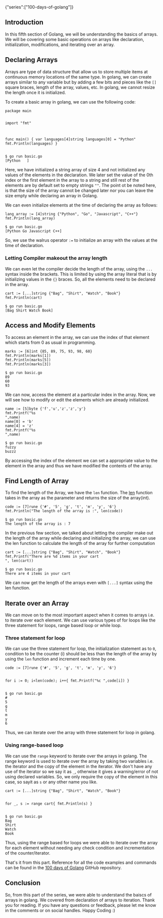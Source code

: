 {"series":["100-days-of-golang"]}

<h2>Introduction</h2>
<p>In this fifth section of Golang, we will be understanding the basics of arrays. We will be covering some basic operations on arrays like declaration, initialization, modifications, and iterating over an array.</p>
<h2>Declaring Arrays</h2>
<p>Arrays are type of data structure that allow us to store multiple items at continuous memory locations of the same type. In golang, we can create arrays similar to any variable but by adding a few bits and pieces like the <code>[]</code> square braces, length of the array, values, etc. In golang, we cannot resize the length once it is initialized.</p>
<p>To create a basic array in golang, we can use the following code:</p>
<pre><code class="language-go">package main

import &quot;fmt&quot;

func main() {
    var languages[4]string
    languages[0] = &quot;Python&quot;
    fmt.Println(languages)
}
</code></pre>
<pre><code>$ go run basic.go
[Python   ]
</code></pre>
<p>Here, we have initialized a string array of size 4 and not initialized any values of the elements in the declaration. We later set the value of the 0th index or the first element in the array to a string and still rest of the elements are by default set to empty strings <code>&quot;&quot;</code>. The point ot be noted here, is that the size of the array cannot be changed later nor you can leave the size empty while declaring an array in Golang.</p>
<p>We can even initialize elements at the time of declaring the array as follows:</p>
<pre><code class="language-go">lang_array := [4]string {&quot;Python&quot;, &quot;Go&quot;, &quot;Javascript&quot;, &quot;C++&quot;}
fmt.Println(lang_array)
</code></pre>
<pre><code>$ go run basic.go
[Python Go Javascript C++]
</code></pre>
<p>So, we use the walrus operator <code>:=</code> to initialize an array with the values at the time of declaration.</p>
<h3>Letting Compiler makeout the array length</h3>
<p>We can even let the compiler decide the length of the array, using the <code>...</code> syntax inside the brackets. This is limited by using the array literal that is by initializing values in the <code>{}</code> braces. So, all the elements need to be declared in the array.</p>
<pre><code class="language-go">cart := [...]string {&quot;Bag&quot;, &quot;Shirt&quot;, &quot;Watch&quot;, &quot;Book&quot;}
fmt.Println(cart)
</code></pre>
<pre><code>$ go run basic.go
[Bag Shirt Watch Book]
</code></pre>
<h2>Access and Modify Elements</h2>
<p>To access an element in the array, we can use the index of that element which starts from 0 as usual in programming.</p>
<pre><code class="language-go">marks := [6]int {85, 89, 75, 93, 98, 60}
fmt.Println(marks[1])
fmt.Println(marks[5])
fmt.Println(marks[3])
</code></pre>
<pre><code>$ go run basic.go
89
60
93
</code></pre>
<p>We can now, access the element at a particular index in the array. Now, we will see how to modify or edit the elements which are already initialized.</p>
<pre><code class="language-go">name := [5]byte {'f','u','z','z','y'}
fmt.Printf(&quot;%s
&quot;,name)
name[0] = 'b'
name[4] = 'z'
fmt.Printf(&quot;%s
&quot;,name)
</code></pre>
<pre><code>$ go run basic.go
fuzzy
buzzz
</code></pre>
<p>By accessing the index of the element we can set a appropriate value to the element in the array and thus we have modified the contents of the array.</p>
<h2>Find Length of Array</h2>
<p>To find the length of the Array, we have the <code>len</code> function. The <a href="https://pkg.go.dev/builtin#len">len</a> function takes in the array as the parameter and returns the size of the array(int).</p>
<pre><code class="language-go">code := [7]rune {'#', '5', 'g', 't', 'm', 'y', '6'}
fmt.Println(&quot;The length of the array is :&quot;, len(code))
</code></pre>
<pre><code>$ go run basic.go
The length of the array is : 7
</code></pre>
<p>In the previous few section, we talked about letting the compiler make out the length of the array while declaring and initializing the array, we can use the len function to calculate the length of the array for further computation</p>
<pre><code class="language-go">cart := [...]string {&quot;Bag&quot;, &quot;Shirt&quot;, &quot;Watch&quot;, &quot;Book&quot;}
fmt.Printf(&quot;There are %d items in your cart
&quot;, len(cart))
</code></pre>
<pre><code>$ go run basic.go
There are 4 items in your cart
</code></pre>
<p>We can now get the length of the arrays even with <code>[...]</code> syntax using the len function.</p>
<h2>Iterate over an Array</h2>
<p>We can move on to the most important aspect when it comes to arrays i.e. to iterate over each element. We can use various types of for loops like the three statement for loops, range based loop or while loop.</p>
<h3>Three statement for loop</h3>
<p>We can use the three statement for loop, the initialization statement as to <code>0</code>, condition to be the counter (i) should be less than the length of the array by using the <code>len</code> function and increment each time by one.</p>
<pre><code class="language-go">code := [7]rune {'#', '5', 'g', 't', 'm', 'y', '6'}

for i := 0; i&lt;len(code); i++{
    fmt.Printf(&quot;%c
&quot;,code[i])
}
</code></pre>
<pre><code>$ go run basic.go
#
5
g
t
m
y
6
</code></pre>
<p>Thus, we can iterate over the array with three statement for loop in golang.</p>
<h3>Using range-based loop</h3>
<p>We can use the <code>range</code> keyword to iterate over the arrays in golang. The range keyword is used to iterate over the array by taking two variables i.e. the iterator and the copy of the element in the iterator. We don't have any use of the iterator so we say it as <code>_</code>, otherwise it gives a warning/error of not using declared variables. So, we only require the copy of the element in this case, so sayit as <code>s</code> or any other name you like.</p>
<pre><code class="language-go">cart := [...]string {&quot;Bag&quot;, &quot;Shirt&quot;, &quot;Watch&quot;, &quot;Book&quot;}

for _, s := range cart{
    fmt.Println(s)
}
</code></pre>
<pre><code>$ go run basic.go
Bag
Shirt
Watch
Book
</code></pre>
<p>Thus, using the range based for loops we were able to iterate over the array for each element without needing any check condition and incrementation of the counter/iterator.</p>
<p>That's it from this part. Reference for all the code examples and commands can be found in the <a href="https://github.com/mr-destructive/100-days-of-golang/">100 days of Golang</a> GitHub repository.</p>
<h2>Conclusion</h2>
<p>So, from this part of the series, we were able to understand the baiscs of arrays in golang. We covered from declaration of arrays to iteration.
Thank you for reading. If you have any questions or feedback, please let me know in the comments or on social handles. Happy Coding :)</p>
